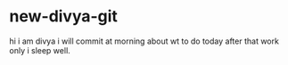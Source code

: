 # new-divya-git
hi i am divya i will commit at morning about wt to do today after that work only i sleep well.
